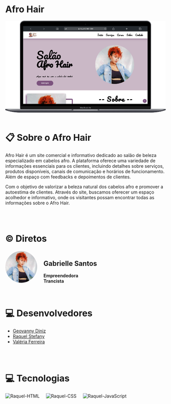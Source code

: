 # Afro Hair

<img src="afroHair.png">
<br>
<br>

# 📋 Sobre o Afro Hair

<p>
    Afro Hair é um site comercial e informativo dedicado ao salão de beleza especializado em cabelos afro. A plataforma oferece uma variedade de informações essenciais para os clientes, incluindo detalhes sobre serviços, produtos disponíveis, canais de comunicação e horários de funcionamento. Além de espaço com feedbacks e depoimentos de clientes.
</p>
<p>
    Com o objetivo de valorizar a beleza natural dos cabelos afro e promover a autoestima de clientes. Através do site, buscamos oferecer um espaço acolhedor e informativo, onde os visitantes possam encontrar todas as informações sobre o Afro Hair.
</p>
<br>
<br>

# ©️ Diretos
<a href="https://www.instagram.com/gabrielle_santos_afro_hair/" target="_blank" style="text-decoration: none">
    <div style="width: 100%; display: flex; align-items: center; gap: 20px;">
        <img src="./assets/img/gabrielle.JPG" style="border-radius: 50px; width: 100px; height: 100px; object-fit: cover;">
        <div>
            <h2>Gabrielle Santos</h2>
            <strong>Empreendedora</strong>
            <br>
            <strong>Trancista</strong>
        </div>
    </div>
</a>
<br>
<br>

# 💻 Desenvolvedores
- <a href="">Geovanny Diniz</a>
- <a href="https://github.com/RaquelStefany/" target="_blank">Raquel Stefany</a>
- <a href="https://github.com/valeria-ferreira/" target="_blank">Valéria Ferreira</a>
<br>
<br>

# 💻 Tecnologias
<div style="display: flex; align-items: center; gap: 20px;">
    <img src="https://img.shields.io/badge/HTML5-E34F26?style=for-the-badge&logo=html5&logoColor=white" alt="Raquel-HTML"/> 
    <img src="https://img.shields.io/badge/CSS3-1572B6?style=for-the-badge&logo=css3&logoColor=white" alt="Raquel-CSS" />  
    <img src="https://img.shields.io/badge/JavaScript-F7DF1E?style=for-the-badge&logo=javascript&logoColor=black" alt="Raquel-JavaScript" />
</div>
